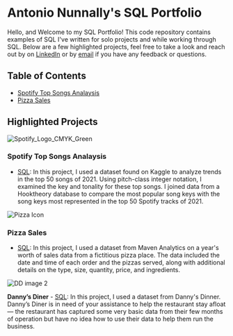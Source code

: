 # Antonio Nunnally's SQL Portfolio
Hello, and Welcome to my SQL Portfolio! This code repository contains examples of SQL I've written for solo projects and while working through SQL. 
Below are a few highlighted projects, feel free to take a look and reach out by on [LinkedIn](https://www.linkedin.com/in/antonionunnally) or by [email](nunnally_a@yahoo.com) if you have any feedback or questions. 

## Table of Contents
- [Spotify Top Songs Analaysis](#spotify-top-songs-analaysis)
- [Pizza Sales](#pizza-sales)

## Highlighted Projects
![Spotify_Logo_CMYK_Green](https://github.com/antonionunnally/SQL/assets/97487571/dde4a5e5-1738-4bc2-b51a-ac9cbceef88f)

### **Spotify Top Songs Analaysis** 
- [SQL](https://github.com/antonionunnally/SQL/tree/main/Spotify%20Analytics): 
In this project, I used a dataset found on Kaggle to analyze trends in the top 50 songs of 2021. Using pitch-class integer notation, I examined the key and tonality for these top songs. I joined data from a Hooktheory database to compare the most popular song keys with the song keys most represented in the top 50 Spotify tracks of 2021.

![Pizza Icon](https://github.com/antonionunnally/SQL/assets/97487571/7ecf6762-2179-4209-aa3e-f358ef3f7c91)

### **Pizza Sales** 
- [SQL](https://github.com/antonionunnally/SQL/tree/main/Pizza%20Sales): In this project, I used a dataset from Maven Analytics on a year's worth of sales data from a fictitious pizza place. The data included the date and time of each order and the pizzas served, along with additional details on the type, size, quantity, price, and ingredients.


![DD image 2](https://github.com/antonionunnally/SQL/assets/97487571/3f57870d-19e9-472a-a318-4aa48c44a0a0)

**Danny’s Diner** - [SQL]([https://github.com/antonionunnally/SQL/tree/main/Pizza%20Sales](https://github.com/antonionunnally/SQL/tree/main/Danny's_Diner_SQL_Case_Study)): In this project, I used a dataset from Danny's Dinner. Danny’s Diner is in need of your assistance to help the restaurant stay afloat — the restaurant has captured some very basic data from their few months of operation but have no idea how to use their data to help them run the business.
